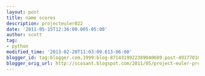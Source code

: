 ```yaml
---
layout: post
title: name scores
description: projecteuler022
date: '2011-05-15T12:36:00.005-05:00'
author: scott
tag:
- python
modified_time: '2013-02-20T11:03:09.613-06:00'
blogger_id: tag:blogger.com,1999:blog-8714319922389040689.post-4917701013656090191
blogger_orig_url: http://scosant.blogspot.com/2011/05/project-euler-problem-22-what-is-total.html
---
```


<script src="https://gist.github.com/4317530.js"></script>